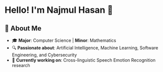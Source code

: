 # Hello! I'm Najmul Hasan 👋

## 🚀 About Me
- 🎓 **Major**: Computer Science | **Minor**: Mathematics
- 🔍 **Passionate about**: Artificial Intelligence, Machine Learning, Software Engineering, and Cybersecurity
- 🌱 **Currently working on**: Cross-linguistic Speech Emotion Recognition research

